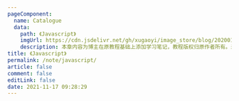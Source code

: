 ```yaml
---
pageComponent: 
  name: Catalogue
  data: 
    path: 《Javascript》
    imgUrl: https://cdn.jsdelivr.net/gh/xugaoyi/image_store/blog/20200112160453.png
    description: 本章内容为博主在原教程基础上添加学习笔记，教程版权归原作者所有。来源：<a href='https://es6.ruanyifeng.com/' target='_blank'>ES6教程</a>
title: 《Javascript》
permalink: /note/javascript/
article: false
comment: false
editLink: false
date: 2021-11-17 09:28:29
---
```


